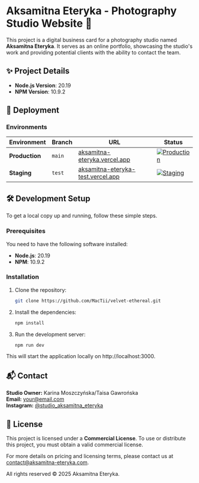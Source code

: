 # Aksamitna Eteryka - Photography Studio Website 📸

This project is a digital business card for a photography studio named **Aksamitna Eteryka**. It serves as an online portfolio, showcasing the studio's work and providing potential clients with the ability to contact the team.

## ✨ Project Details

- **Node.js Version**: 20.19
- **NPM Version**: 10.9.2
  
## 🚀 Deployment

### Environments
| Environment | Branch | URL | Status |
|-------------|--------|-----|--------|
| **Production** | `main` | [aksamitna-eteryka.vercel.app](https://aksamitna-eteryka.vercel.app) | [![Production](https://img.shields.io/badge/Production-Live-brightgreen)](https://aksamitna-eteryka.vercel.app) |
| **Staging** | `test` | [aksamitna-eteryka-test.vercel.app](https://aksamitna-eteryka-test.vercel.app) | [![Staging](https://img.shields.io/badge/Staging-Test-blue)](https://aksamitna-eteryka-test.vercel.app) |

## 🛠️ Development Setup

To get a local copy up and running, follow these simple steps.

### Prerequisites

You need to have the following software installed:

- **Node.js**: 20.19
- **NPM**: 10.9.2

### Installation

1. Clone the repository:

   ```bash
   git clone https://github.com/MacTii/velvet-ethereal.git
2. Install the dependencies:
   ```bash
   npm install
3. Run the development server:
   ```bash
   npm run dev
This will start the application locally on http://localhost:3000.

## 📬 Contact

**Studio Owner:** Karina Moszczyńska/Taisa Gawrońska </br>
**Email:** your@email.com </br>
**Instagram:** <a href="https://www.instagram.com/studio_aksamitna_eteryka/" target="_blank">@studio_aksamitna_eteryka</a>

## 📝 License

This project is licensed under a **Commercial License**. To use or distribute this project, you must obtain a valid commercial license.

For more details on pricing and licensing terms, please contact us at [contact@aksamitna-eteryka.com](mailto:contact@aksamitna-eteryka.com).

All rights reserved © 2025 Aksamitna Eteryka.
